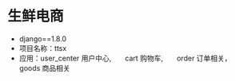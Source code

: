 # 生鲜电商
- django==1.8.0
- 项目名称：ttsx
- 应用：user_center 用户中心, 
       cart 购物车,
       order 订单相关，
       goods 商品相关
